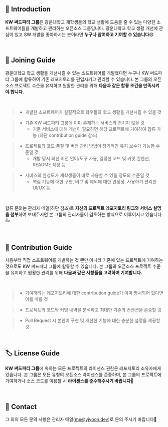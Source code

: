 ## 📌 Introduction

**KW 써드파티 그룹**은 광운대학교 재학생들의 학교 생활에 도움을 줄 수 있는 다양한 소프트웨어들을 개발하고 관리하는 오픈소스 그룹입니다.
광운대학교 학교 생활 개선에 관심이 있고 SW 개발을 좋아하시는 분이라면 **누구나 참여하고 기여할 수 있습니다**😄

<br>

## 🎉 Joining Guide

광운대학교 학교 생활을 개선시킬 수 있는 소프트웨어를 개발했다면 누구나 KW 써드파티 그룹에 합류하여 기존 레포지토리를 편입시키고 관리할 수 있습니다.
본 그룹의 오픈소스 프로젝트 수준을 유지하고 원활한 관리를 위해 **다음과 같은 합류 조건을 만족시켜야 합니다.**

<br>

> - 개발한 소프트웨어가 실질적으로 학우들의 학교 생활을 개선시킬 수 있을 것

> - 기존 KW 써드파티 그룹에 이미 존재하는 서비스와 겹치지 않을 것
>   - 기존 서비스에 대해 개선이 필요하면 해당 프로젝트에 기여하여 합류 가능 (하단 contribution guide 참조)

> - 프로젝트의 코드 품질 및 버전 관리 방법이 장기적인 유지 보수가 가능한 수준일 것
>   - 개발 당시 최신 버전 언어/도구 사용, 일정한 코드 및 커밋 컨벤션, README 작성 등

> - 서비스의 완성도가 재학생들이 바로 사용할 수 있을 정도의 수준일 것
>   - 핵심 기능에 대한 구현, 버그 및 예외에 대한 안정성, 사용하기 편리한 UI/UX 등

<br>

합류 문의는 관리자 메일(하단 참조)로 **자신의 프로젝트 레포지토리 링크와 서비스 설명을 첨부**하여 보내주시면 본 그룹의 관리자들이 검토하는 방식으로 이루어지고 있습니다👍

<br>

## 📝 Contribution Guide

처음부터 직접 소프트웨어를 개발하는 것 뿐만 아니라 기존에 있는 프로젝트에 기여하는 것으로도 KW 써드파티 그룹에 합류할 수 있습니다.
본 그룹의 오픈소스 프로젝트 수준을 유지하고 원활한 관리를 위해 **다음과 같은 사항들을 고려하며 기여합니다.**

<br>

> - 기여하려는 레포지토리에 대한 contribution guide가 이미 명시되어 있다면 이를 따를 것

> - 프로젝트의 코드와 커밋 내역을 분석하고 최대한 기존의 컨벤션을 존중할 것

> - Pull Request 시 본인이 구현 및 개선한 기능에 대한 충분한 설명을 제공할 것

<br>

## 🏷️ License Guide

**KW 써드파티 그룹**에 속하는 모든 프로젝트의 라이센스 권한은 레포지토리 소유자에게 있습니다.
본 그룹은 모든 유형의 오픈소스 라이센스를 존중하며, 본 그룹의 프로젝트에 기여하거나 소스 코드를 이용할 시 **라이센스를 준수해주시기 바랍니다**🙏

<br>

## 📧 Contact

그 외의 모든 문의 사항은 관리자 메일([me@yjyoon.dev](me@yjyoon.dev))로 문의 주시기 바랍니다🤗
